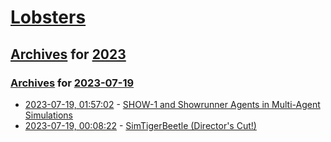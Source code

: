 # [Lobsters](../../../README.md)

## [Archives](../../index.md) for [2023](../index.md)

### [Archives](../../index.md) for [2023-07-19](index.md)

* [2023-07-19, 01:57:02](https://lobste.rs/s/wufcno/show_1_showrunner_agents_multi_agent) - [SHOW-1 and Showrunner Agents in Multi-Agent Simulations](https://fablestudio.github.io/showrunner-agents/)
* [2023-07-19, 00:08:22](https://lobste.rs/s/twg9ws/simtigerbeetle_director_s_cut) - [SimTigerBeetle (Director's Cut!)](https://www.youtube.com/watch?v=Vch4BWUVzMM)
